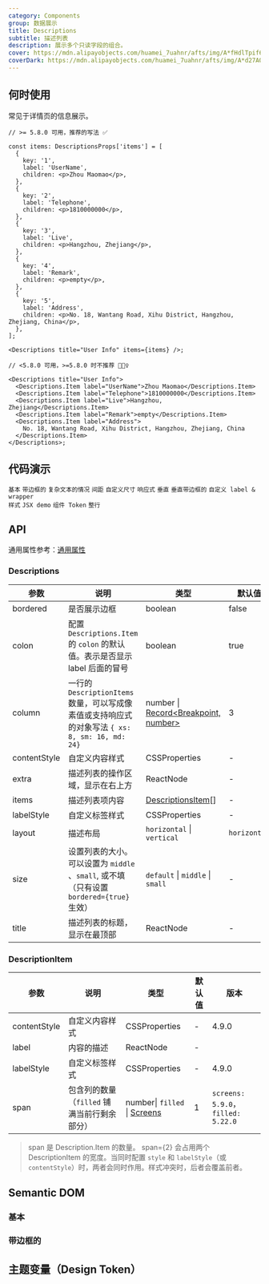 ```yaml
---
category: Components
group: 数据展示
title: Descriptions
subtitle: 描述列表
description: 展示多个只读字段的组合。
cover: https://mdn.alipayobjects.com/huamei_7uahnr/afts/img/A*fHdlTpif6XQAAAAAAAAAAAAADrJ8AQ/original
coverDark: https://mdn.alipayobjects.com/huamei_7uahnr/afts/img/A*d27AQJrowGAAAAAAAAAAAAAADrJ8AQ/original
---
```


## 何时使用

常见于详情页的信息展示。

```tsx | pure
// >= 5.8.0 可用，推荐的写法 ✅

const items: DescriptionsProps['items'] = [
  {
    key: '1',
    label: 'UserName',
    children: <p>Zhou Maomao</p>,
  },
  {
    key: '2',
    label: 'Telephone',
    children: <p>1810000000</p>,
  },
  {
    key: '3',
    label: 'Live',
    children: <p>Hangzhou, Zhejiang</p>,
  },
  {
    key: '4',
    label: 'Remark',
    children: <p>empty</p>,
  },
  {
    key: '5',
    label: 'Address',
    children: <p>No. 18, Wantang Road, Xihu District, Hangzhou, Zhejiang, China</p>,
  },
];

<Descriptions title="User Info" items={items} />;

// <5.8.0 可用，>=5.8.0 时不推荐 🙅🏻‍♀️

<Descriptions title="User Info">
  <Descriptions.Item label="UserName">Zhou Maomao</Descriptions.Item>
  <Descriptions.Item label="Telephone">1810000000</Descriptions.Item>
  <Descriptions.Item label="Live">Hangzhou, Zhejiang</Descriptions.Item>
  <Descriptions.Item label="Remark">empty</Descriptions.Item>
  <Descriptions.Item label="Address">
    No. 18, Wantang Road, Xihu District, Hangzhou, Zhejiang, China
  </Descriptions.Item>
</Descriptions>;
```

## 代码演示

<!-- prettier-ignore -->
<code src="./demo/basic.tsx">基本</code>
<code src="./demo/border.tsx">带边框的</code>
<code src="./demo/text.tsx" debug>复杂文本的情况</code>
<code src="./demo/padding.tsx" debug>间距</code>
<code src="./demo/size.tsx">自定义尺寸</code>
<code src="./demo/responsive.tsx">响应式</code>
<code src="./demo/vertical.tsx">垂直</code>
<code src="./demo/vertical-border.tsx">垂直带边框的</code>
<code src="./demo/style.tsx" debug>自定义 label & wrapper 样式</code>
<code src="./demo/jsx.tsx" debug>JSX demo</code>
<code src="./demo/component-token.tsx" debug>组件 Token</code>
<code src="./demo/block.tsx">整行</code>

## API

通用属性参考：[通用属性](/docs/react/common-props)

### Descriptions

| 参数 | 说明 | 类型 | 默认值 | 版本 |
| --- | --- | --- | --- | --- |
| bordered | 是否展示边框 | boolean | false |  |
| colon | 配置 `Descriptions.Item` 的 `colon` 的默认值。表示是否显示 label 后面的冒号 | boolean | true |  |
| column | 一行的 `DescriptionItems` 数量，可以写成像素值或支持响应式的对象写法 `{ xs: 8, sm: 16, md: 24}` | number \| [Record<Breakpoint, number>](https://github.com/ant-design/ant-design/blob/84ca0d23ae52e4f0940f20b0e22eabe743f90dca/components/descriptions/index.tsx#L111C21-L111C56) | 3 |  |
| contentStyle | 自定义内容样式 | CSSProperties | - | 4.10.0 |
| extra | 描述列表的操作区域，显示在右上方 | ReactNode | - | 4.5.0 |
| items | 描述列表项内容 | [DescriptionsItem](#descriptionitem)[] | - | 5.8.0 |
| labelStyle | 自定义标签样式 | CSSProperties | - | 4.10.0 |
| layout | 描述布局 | `horizontal` \| `vertical` | `horizontal` |  |
| size | 设置列表的大小。可以设置为 `middle` 、`small`, 或不填（只有设置 `bordered={true}` 生效） | `default` \| `middle` \| `small` | - |  |
| title | 描述列表的标题，显示在最顶部 | ReactNode | - |  |

### DescriptionItem

| 参数 | 说明 | 类型 | 默认值 | 版本 |
| --- | --- | --- | --- | --- |
| contentStyle | 自定义内容样式 | CSSProperties | - | 4.9.0 |
| label | 内容的描述 | ReactNode | - |  |
| labelStyle | 自定义标签样式 | CSSProperties | - | 4.9.0 |
| span | 包含列的数量（`filled` 铺满当前行剩余部分） | number\| `filled` \| [Screens](/components/grid-cn#col) | 1 | `screens: 5.9.0`，`filled: 5.22.0` |

> span 是 Description.Item 的数量。 span={2} 会占用两个 DescriptionItem 的宽度。当同时配置 `style` 和 `labelStyle`（或 `contentStyle`）时，两者会同时作用。样式冲突时，后者会覆盖前者。

## Semantic DOM

### 基本

<code src="./demo/_semantic_basic.tsx" simplify="true"></code>

### 带边框的

<code src="./demo/_semantic_bordered.tsx" simplify="true"></code>

## 主题变量（Design Token）

<ComponentTokenTable component="Descriptions"></ComponentTokenTable>
